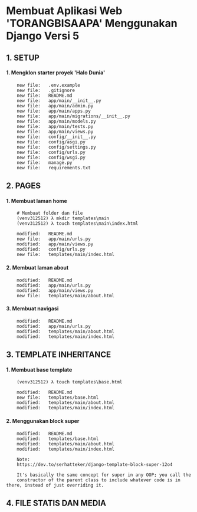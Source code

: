 # Membuat Aplikasi Web 'TORANGBISAAPA' Menggunakan Django Versi 5


## 1. SETUP

#### 1. Mengklon starter proyek 'Halo Dunia'

        new file:   .env.example
        new file:   .gitignore
        new file:   README.md
        new file:   app/main/__init__.py
        new file:   app/main/admin.py
        new file:   app/main/apps.py
        new file:   app/main/migrations/__init__.py
        new file:   app/main/models.py
        new file:   app/main/tests.py
        new file:   app/main/views.py
        new file:   config/__init__.py
        new file:   config/asgi.py
        new file:   config/settings.py
        new file:   config/urls.py
        new file:   config/wsgi.py
        new file:   manage.py
        new file:   requirements.txt


## 2. PAGES

#### 1. Membuat laman home

        # Membuat folder dan file
        (venv312512) λ mkdir templates\main
        (venv312512) λ touch templates\main\index.html

        modified:   README.md
        new file:   app/main/urls.py
        modified:   app/main/views.py
        modified:   config/urls.py
        new file:   templates/main/index.html

#### 2. Membuat laman about

        modified:   README.md
        modified:   app/main/urls.py
        modified:   app/main/views.py
        new file:   templates/main/about.html

#### 3. Membuat navigasi

        modified:   README.md
        modified:   app/main/urls.py
        modified:   templates/main/about.html
        modified:   templates/main/index.html


## 3. TEMPLATE INHERITANCE

#### 1. Membuat base template

        (venv312512) λ touch templates\base.html

        modified:   README.md
        new file:   templates/base.html
        modified:   templates/main/about.html
        modified:   templates/main/index.html

#### 2. Menggunakan block super

        modified:   README.md
        modified:   templates/base.html
        modified:   templates/main/about.html
        modified:   templates/main/index.html

        Note:
        https://dev.to/serhatteker/django-template-block-super-12o4

        It's basically the same concept for super in any OOP; you call the
        constructor of the parent class to include whatever code is in there, instead of just overriding it.


## 4. FILE STATIS DAN MEDIA